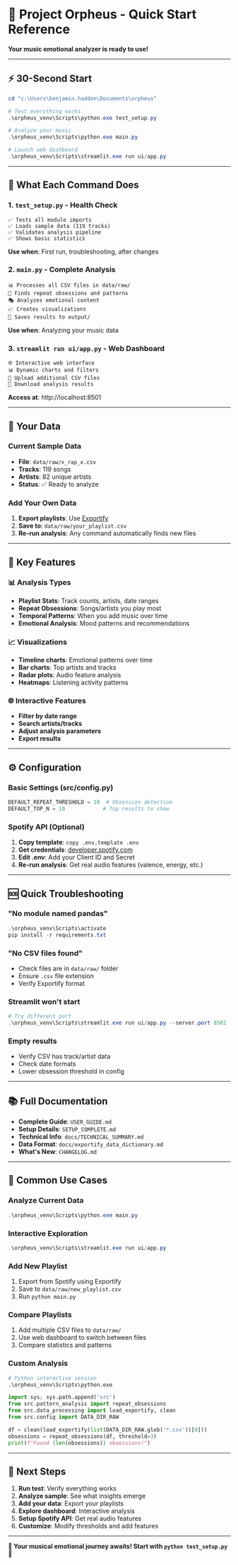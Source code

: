 # 🎵 Project Orpheus - Quick Start Reference

**Your music emotional analyzer is ready to use!**

---

## ⚡ **30-Second Start**

```powershell
cd "c:\Users\benjamin.haddon\Documents\orpheus"

# Test everything works
.\orpheus_venv\Scripts\python.exe test_setup.py

# Analyze your music  
.\orpheus_venv\Scripts\python.exe main.py

# Launch web dashboard
.\orpheus_venv\Scripts\streamlit.exe run ui/app.py
```

---

## 🎯 **What Each Command Does**

### **1. `test_setup.py` - Health Check**
```
✅ Tests all module imports
✅ Loads sample data (119 tracks)  
✅ Validates analysis pipeline
✅ Shows basic statistics
```
**Use when**: First run, troubleshooting, after changes

### **2. `main.py` - Complete Analysis**
```
📊 Processes all CSV files in data/raw/
🔄 Finds repeat obsessions and patterns
🎭 Analyzes emotional content  
📈 Creates visualizations
💾 Saves results to output/
```
**Use when**: Analyzing your music data

### **3. `streamlit run ui/app.py` - Web Dashboard**
```
🌐 Interactive web interface
📊 Dynamic charts and filters
📁 Upload additional CSV files
💾 Download analysis results
```
**Access at**: http://localhost:8501

---

## 📁 **Your Data**

### **Current Sample Data**
- **File**: `data/raw/x_rap_x.csv`
- **Tracks**: 119 songs
- **Artists**: 82 unique artists
- **Status**: ✅ Ready to analyze

### **Add Your Own Data**
1. **Export playlists**: Use [Exportify](https://github.com/watsonbox/exportify)
2. **Save to**: `data/raw/your_playlist.csv`
3. **Re-run analysis**: Any command automatically finds new files

---

## 🔧 **Key Features**

### **📊 Analysis Types**
- **Playlist Stats**: Track counts, artists, date ranges
- **Repeat Obsessions**: Songs/artists you play most
- **Temporal Patterns**: When you add music over time
- **Emotional Analysis**: Mood patterns and recommendations

### **📈 Visualizations**
- **Timeline charts**: Emotional patterns over time
- **Bar charts**: Top artists and tracks
- **Radar plots**: Audio feature analysis
- **Heatmaps**: Listening activity patterns

### **🌐 Interactive Features**
- **Filter by date range**
- **Search artists/tracks**
- **Adjust analysis parameters**
- **Export results**

---

## ⚙️ **Configuration**

### **Basic Settings** (src/config.py)
```python
DEFAULT_REPEAT_THRESHOLD = 10  # Obsession detection
DEFAULT_TOP_N = 10            # Top results to show
```

### **Spotify API** (Optional)
1. **Copy template**: `copy .env.template .env`
2. **Get credentials**: [developer.spotify.com](https://developer.spotify.com/dashboard)
3. **Edit .env**: Add your Client ID and Secret
4. **Re-run analysis**: Get real audio features (valence, energy, etc.)

---

## 🆘 **Quick Troubleshooting**

### **"No module named pandas"**
```powershell
.\orpheus_venv\Scripts\activate
pip install -r requirements.txt
```

### **"No CSV files found"**
- Check files are in `data/raw/` folder
- Ensure `.csv` file extension
- Verify Exportify format

### **Streamlit won't start**
```powershell
# Try different port
.\orpheus_venv\Scripts\streamlit.exe run ui/app.py --server.port 8502
```

### **Empty results**
- Verify CSV has track/artist data
- Check date formats
- Lower obsession threshold in config

---

## 📚 **Full Documentation**

- **Complete Guide**: `USER_GUIDE.md`
- **Setup Details**: `SETUP_COMPLETE.md`  
- **Technical Info**: `docs/TECHNICAL_SUMMARY.md`
- **Data Format**: `docs/exportify_data_dictionary.md`
- **What's New**: `CHANGELOG.md`

---

## 🎯 **Common Use Cases**

### **Analyze Current Data**
```powershell
.\orpheus_venv\Scripts\python.exe main.py
```

### **Interactive Exploration**
```powershell
.\orpheus_venv\Scripts\streamlit.exe run ui/app.py
```

### **Add New Playlist**
1. Export from Spotify using Exportify
2. Save to `data/raw/new_playlist.csv`
3. Run `python main.py`

### **Compare Playlists**
1. Add multiple CSV files to `data/raw/`
2. Use web dashboard to switch between files
3. Compare statistics and patterns

### **Custom Analysis**
```python
# Python interactive session
.\orpheus_venv\Scripts\python.exe

import sys; sys.path.append('src')
from src.pattern_analysis import repeat_obsessions
from src.data_processing import load_exportify, clean
from src.config import DATA_DIR_RAW

df = clean(load_exportify(list(DATA_DIR_RAW.glob('*.csv'))[0]))
obsessions = repeat_obsessions(df, threshold=3)
print(f"Found {len(obsessions)} obsessions!")
```

---

## 🚀 **Next Steps**

1. **Run test**: Verify everything works
2. **Analyze sample**: See what insights emerge
3. **Add your data**: Export your playlists
4. **Explore dashboard**: Interactive analysis
5. **Setup Spotify API**: Get real audio features
6. **Customize**: Modify thresholds and add features

---

**🎉 Your musical emotional journey awaits! Start with `python test_setup.py` 🎉**

